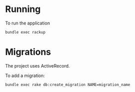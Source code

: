 # Running

To run the application

```
bundle exec rackup
```

# Migrations

The project uses ActiveRecord.

To add a migration:

```
bundle exec rake db:create_migration NAME=migration_name
```
